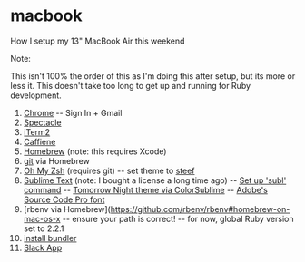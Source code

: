 # macbook
How I setup my 13" MacBook Air this weekend

Note:

This isn't 100% the order of this as I'm doing this after setup, but its more or less it. This doesn't take too long to get up and running for Ruby development.

1.  [Chrome](https://www.google.com/chrome/browser/desktop/index.html)
    -- Sign In + Gmail
2.  [Spectacle](https://www.spectacleapp.com/)
3.  [iTerm2](https://www.iterm2.com/)
4.  [Caffiene](https://itunes.apple.com/us/app/caffeine/id411246225?mt=12)
5.  [Homebrew](http://brew.sh/) (note: this requires Xcode)
6.  [git](https://git-scm.com/book/en/v1/Getting-Started-Installing-Git#Installing-on-Mac) via Homebrew
7.  [Oh My Zsh](https://github.com/robbyrussell/oh-my-zsh) (requires git)
    -- set theme to [steef](https://github.com/robbyrussell/oh-my-zsh/wiki/themes#steeef)
8.  [Sublime Text](https://www.sublimetext.com/) (note: I bought a license a long time ago)
    -- [Set up 'subl' command](http://stackoverflow.com/questions/11889484/command-subl-from-terminal-dont-work/16390622#16390622)
    -- [Tomorrow Night theme via ColorSublime](http://colorsublime.com/?q=tomorrow+night+eighties)
    -- [Adobe's Source Code Pro font](https://github.com/adobe-fonts/source-code-pro)
9.  [rbenv via Homebrew](https://github.com/rbenv/rbenv#homebrew-on-mac-os-x
    -- ensure your path is correct!
    -- for now, global Ruby version set to 2.2.1
10. [install bundler](http://bundler.io/)
11. [Slack App](https://itunes.apple.com/us/app/slack/id803453959?mt=12)
